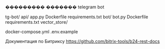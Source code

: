 ��������� ������� telegram bot


tg-bot/
 api/
    app.py
    Dockerfile
    requirements.txt
 bot/
    bot.py
    Dockerfile
    requirements.txt
 vector_store/
   
 docker-compose.yml
 .env.example


Документация по Битриксу https://github.com/bitrix-tools/b24-rest-docs

